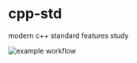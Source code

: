 # cpp-std
modern c++ standard features study

![example workflow](https://github.com/kyeru/cpp-std/actions/workflows/main.yml/badge.svg)
